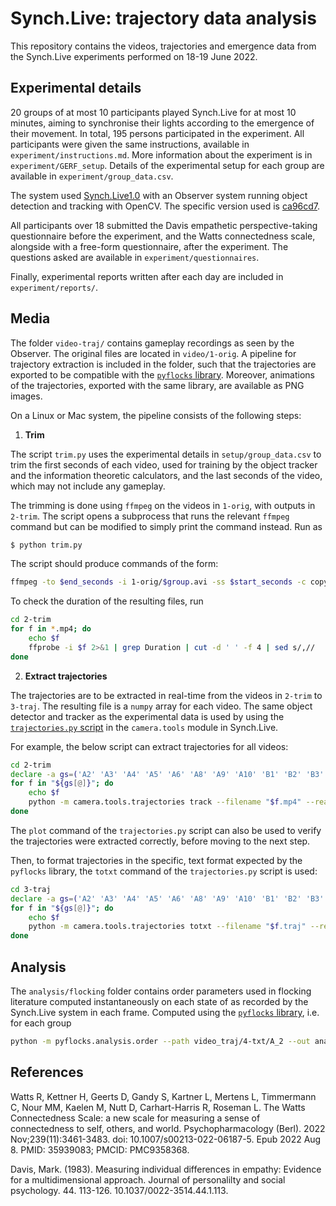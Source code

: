 # Synch.Live: trajectory data analysis

This repository contains the videos, trajectories and emergence data from the
Synch.Live experiments performed on 18-19 June 2022.

## Experimental details

20 groups of at most 10 participants played Synch.Live for at most 10 minutes,
aiming to synchronise their lights according to the emergence of their movement.
In total, 195 persons participated in the experiment.
All participants were given the same instructions, available in `experiment/instructions.md`. More information about the experiment is in `experiment/GERF_setup`.
Details of the experimental setup for each group are available in `experiment/group_data.csv`.

The system used [Synch.Live1.0](https://github.com/Synch-Live/Synch.Live1.0)
with an Observer system running object detection and tracking with OpenCV.
The specific version used is [ca96cd7](https://github.com/Synch-Live/Synch.Live1.0/tree/ca96cd788f21d6e72dd51c5b9d176791e040a021).

All participants over 18 submitted the Davis empathetic perspective-taking
questionnaire before the experiment, and the Watts connectedness scale, alongside
with a free-form questionnaire, after the experiment. The questions asked are
available in `experiment/questionnaires`.

Finally, experimental reports written after each day are included in `experiment/reports/`.

## Media

The folder `video-traj/` contains gameplay recordings as seen by the Observer.
The original files are located in `video/1-orig`. A pipeline for trajectory
extraction is included in the folder, such that the trajectories are exported to
be compatible with the [`pyflocks` library](https://github.com/mearlboro/flocks).
Moreover, animations of the trajectories, exported with the same library, are
available as PNG images.

On a Linux or Mac system, the pipeline consists of the following steps:

1. **Trim**

The script `trim.py` uses the experimental details in `setup/group_data.csv`
to trim the first seconds of each video, used for training by the object tracker
and the information theoretic calculators, and the last seconds of the video,
which may not include any gameplay.

The trimming is done using `ffmpeg` on the videos in `1-orig`, with outputs in
`2-trim`.
The script opens a subprocess that runs the relevant `ffmpeg` command but can be
modified to simply print the command instead. Run as

```sh
$ python trim.py
```

The script should produce commands of the form:

```sh
ffmpeg -to $end_seconds -i 1-orig/$group.avi -ss $start_seconds -c copy 2-trim/$group.mp4
```

To check the duration of the resulting files, run

```sh
cd 2-trim
for f in *.mp4; do
    echo $f
    ffprobe -i $f 2>&1 | grep Duration | cut -d ' ' -f 4 | sed s/,//
done
```


2. **Extract trajectories**

The trajectories are to be extracted in real-time from the videos in `2-trim` to
`3-traj`. The resulting file is a `numpy` array for each video. The same object
detector and tracker as the experimental data is used by using the [`trajectories.py`
script](https://github.com/Synch-Live/Synch.Live1.0/blob/main/python/camera/tools/trajectories.py)
in the `camera.tools` module in Synch.Live.

For example, the below script can extract trajectories for all videos:

```sh
cd 2-trim
declare -a gs=('A2' 'A3' 'A4' 'A5' 'A6' 'A8' 'A9' 'A10' 'B1' 'B2' 'B3' 'B4' 'B5' 'B6' 'B7' 'B8' 'B9')
for f in "${gs[@]}"; do
    echo $f
    python -m camera.tools.trajectories track --filename "$f.mp4" --realtime --out ../3-traj
done
```

The `plot` command of the `trajectories.py` script can also be used to verify the
trajectories were extracted correctly, before moving to the next step.

Then, to format trajectories in the specific, text format expected by the `pyflocks`
library, the `totxt` command of the `trajectories.py` script is used:

```sh
cd 3-traj
declare -a gs=('A2' 'A3' 'A4' 'A5' 'A6' 'A8' 'A9' 'A10' 'B1' 'B2' 'B3' 'B4' 'B5' 'B6' 'B7' 'B8' 'B9')
for f in "${gs[@]}"; do
    echo $f
    python -m camera.tools.trajectories totxt --filename "$f.traj" --realtime --out ../4-txt
done
```

## Analysis

The `analysis/flocking` folder contains order parameters used in flocking literature
computed instantaneously on each state of as recorded by the Synch.Live system in
each frame. Computed using the [`pyflocks` library](https://github.com/mearlboro/flocks),
i.e. for each group

```sh
python -m pyflocks.analysis.order --path video_traj/4-txt/A_2 --out analysis/flocking --ordp ALL
```


## References

Watts R, Kettner H, Geerts D, Gandy S, Kartner L, Mertens L, Timmermann C, Nour MM, Kaelen M, Nutt D, Carhart-Harris R, Roseman L. The Watts Connectedness Scale: a new scale for measuring a sense of connectedness to self, others, and world. Psychopharmacology (Berl). 2022 Nov;239(11):3461-3483. doi: 10.1007/s00213-022-06187-5. Epub 2022 Aug 8. PMID: 35939083; PMCID: PMC9358368.

Davis, Mark. (1983). Measuring individual differences in empathy: Evidence for a multidimensional approach. Journal of personalilty and social psychology. 44. 113-126. 10.1037/0022-3514.44.1.113.
